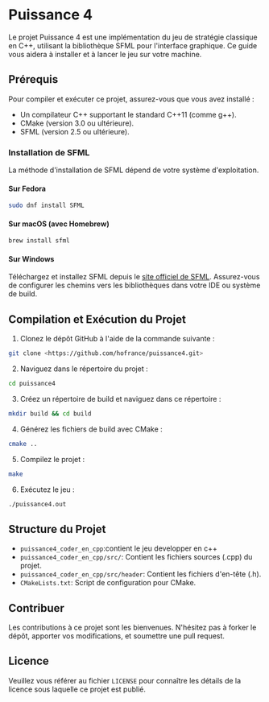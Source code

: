# Puissance 4

Le projet Puissance 4 est une implémentation du jeu de stratégie classique en C++, utilisant la bibliothèque SFML pour l'interface graphique. Ce guide vous aidera à installer et à lancer le jeu sur votre machine.

## Prérequis

Pour compiler et exécuter ce projet, assurez-vous que vous avez installé :

- Un compilateur C++ supportant le standard C++11 (comme g++).
- CMake (version 3.0 ou ultérieure).
- SFML (version 2.5 ou ultérieure).

### Installation de SFML

La méthode d'installation de SFML dépend de votre système d'exploitation.


#### Sur Fedora

```bash
sudo dnf install SFML
```

#### Sur macOS (avec Homebrew)

```bash
brew install sfml
```

#### Sur Windows

Téléchargez et installez SFML depuis le [site officiel de SFML](https://www.sfml-dev.org/download.php). Assurez-vous de configurer les chemins vers les bibliothèques dans votre IDE ou système de build.

## Compilation et Exécution du Projet

1. Clonez le dépôt GitHub à l'aide de la commande suivante :

```bash
git clone <https://github.com/hofrance/puissance4.git>
```



2. Naviguez dans le répertoire du projet :

```bash
cd puissance4
```

3. Créez un répertoire de build et naviguez dans ce répertoire :

```bash
mkdir build && cd build
```

4. Générez les fichiers de build avec CMake :

```bash
cmake ..
```

5. Compilez le projet :

```bash
make
```

6. Exécutez le jeu :

```bash
./puissance4.out
```

## Structure du Projet

- `puissance4_coder_en_cpp`:contient le jeu developper en c++
- `puissance4_coder_en_cpp/src/`: Contient les fichiers sources (.cpp) du projet.
- `puissance4_coder_en_cpp/src/header`: Contient les fichiers d'en-tête (.h).
- `CMakeLists.txt`: Script de configuration pour CMake.


## Contribuer

Les contributions à ce projet sont les bienvenues. N'hésitez pas à forker le dépôt, apporter vos modifications, et soumettre une pull request.

## Licence

Veuillez vous référer au fichier `LICENSE` pour connaître les détails de la licence sous laquelle ce projet est publié.
```
